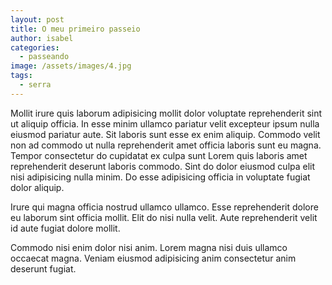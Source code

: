 ```yaml
---
layout: post
title: O meu primeiro passeio
author: isabel
categories:
  - passeando
image: /assets/images/4.jpg
tags:
  - serra
---
```

Mollit irure quis laborum adipisicing mollit dolor voluptate reprehenderit sint ut aliquip officia. In esse minim ullamco pariatur velit excepteur ipsum nulla eiusmod pariatur aute. Sit laboris sunt esse ex enim aliquip. Commodo velit non ad commodo ut nulla reprehenderit amet officia laboris sunt eu magna. Tempor consectetur do cupidatat ex culpa sunt Lorem quis laboris amet reprehenderit deserunt laboris commodo. Sint do dolor eiusmod culpa elit nisi adipisicing nulla minim. Do esse adipisicing officia in voluptate fugiat dolor aliquip.

Irure qui magna officia nostrud ullamco ullamco. Esse reprehenderit dolore eu laborum sint officia mollit. Elit do nisi nulla velit. Aute reprehenderit velit id aute fugiat dolore mollit.

Commodo nisi enim dolor nisi anim. Lorem magna nisi duis ullamco occaecat magna. Veniam eiusmod adipisicing anim consectetur anim deserunt fugiat.
